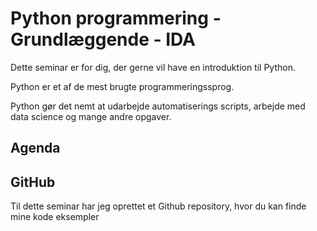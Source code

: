 # Python programmering - Grundlæggende - IDA
Dette seminar er for dig, der gerne vil have en introduktion til Python.

Python er et af de mest brugte programmeringssprog. 

Python gør det nemt at udarbejde automatiserings scripts, arbejde med data science og mange andre opgaver.

## Agenda

## GitHub
Til dette seminar har jeg oprettet et Github repository, hvor du kan finde mine kode eksempler
